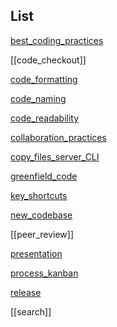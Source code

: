 ## List

[best_coding_practices](best_coding_practices.md)

[[code_checkout]]

[code_formatting](code_formatting.md)

[code_naming](code_naming.md)

[code_readability](code_readability.md)

[collaboration_practices](collaboration_practices.md)

[copy_files_server_CLI](copy_files_server_CLI.md)

[greenfield_code](greenfield_code.md)

[key_shortcuts](key_shortcuts.md)

[new_codebase](new_codebase.md)

[[peer_review]]

[presentation](presentation.md)

[process_kanban](process_kanban.md)

[release](process/release.md)

[[search]]

